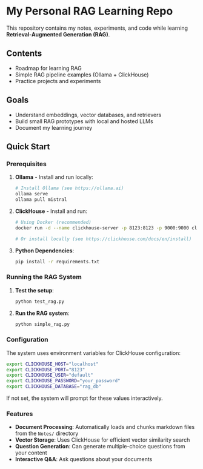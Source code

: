 # My Personal RAG Learning Repo

This repository contains my notes, experiments, and code while learning **Retrieval-Augmented Generation (RAG)**.  

## Contents
- Roadmap for learning RAG  
- Simple RAG pipeline examples (Ollama + ClickHouse)  
- Practice projects and experiments  

## Goals
- Understand embeddings, vector databases, and retrievers  
- Build small RAG prototypes with local and hosted LLMs  
- Document my learning journey

## Quick Start

### Prerequisites
1. **Ollama** - Install and run locally:
   ```bash
   # Install Ollama (see https://ollama.ai)
   ollama serve
   ollama pull mistral
   ```

2. **ClickHouse** - Install and run:
   ```bash
   # Using Docker (recommended)
   docker run -d --name clickhouse-server -p 8123:8123 -p 9000:9000 clickhouse/clickhouse-server
   
   # Or install locally (see https://clickhouse.com/docs/en/install)
   ```

3. **Python Dependencies**:
   ```bash
   pip install -r requirements.txt
   ```

### Running the RAG System

1. **Test the setup**:
   ```bash
   python test_rag.py
   ```

2. **Run the RAG system**:
   ```bash
   python simple_rag.py
   ```

### Configuration

The system uses environment variables for ClickHouse configuration:

```bash
export CLICKHOUSE_HOST="localhost"
export CLICKHOUSE_PORT="8123"
export CLICKHOUSE_USER="default"
export CLICKHOUSE_PASSWORD="your_password"
export CLICKHOUSE_DATABASE="rag_db"
```

If not set, the system will prompt for these values interactively.

### Features

- **Document Processing**: Automatically loads and chunks markdown files from the `Notes/` directory
- **Vector Storage**: Uses ClickHouse for efficient vector similarity search
- **Question Generation**: Can generate multiple-choice questions from your content
- **Interactive Q&A**: Ask questions about your documents  
